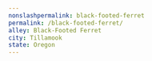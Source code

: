 ```yaml
---
﻿nonslashpermalink: black-footed-ferret
permalink: /black-footed-ferret/
alley: Black-Footed Ferret
city: Tillamook
state: Oregon
---
```

